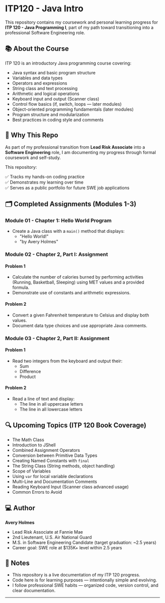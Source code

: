 # ITP120 - Java Intro

This repository contains my coursework and personal learning progress for **ITP 120 - Java Programming I**, part of my path toward transitioning into a professional Software Engineering role.

## 📚 About the Course

ITP 120 is an introductory Java programming course covering:

- Java syntax and basic program structure
- Variables and data types
- Operators and expressions
- String class and text processing
- Arithmetic and logical operations
- Keyboard input and output (Scanner class)
- Control flow basics (if, switch, loops — later modules)
- Object-oriented programming fundamentals (later modules)
- Program structure and modularization
- Best practices in coding style and comments

## 🚀 Why This Repo

As part of my professional transition from **Lead Risk Associate** into a **Software Engineering** role, I am documenting my progress through formal coursework and self-study.

This repository:

✅ Tracks my hands-on coding practice  
✅ Demonstrates my learning over time  
✅ Serves as a public portfolio for future SWE job applications

## 🗂️ Completed Assignments (Modules 1-3)

### Module 01 - Chapter 1: Hello World Program
- Create a Java class with a `main()` method that displays:
  - "Hello World!"
  - "by Avery Holmes"

### Module 02 - Chapter 2, Part I: Assignment
#### Problem 1
- Calculate the number of calories burned by performing activities (Running, Basketball, Sleeping) using MET values and a provided formula.
- Demonstrate use of constants and arithmetic expressions.

#### Problem 2
- Convert a given Fahrenheit temperature to Celsius and display both values.
- Document data type choices and use appropriate Java comments.

### Module 03 - Chapter 2, Part II: Assignment
#### Problem 1
- Read two integers from the keyboard and output their:
  - Sum
  - Difference
  - Product

#### Problem 2
- Read a line of text and display:
  - The line in all uppercase letters
  - The line in all lowercase letters

## 🔍 Upcoming Topics (ITP 120 Book Coverage)

- The Math Class
- Introduction to JShell
- Combined Assignment Operators
- Conversion between Primitive Data Types
- Creating Named Constants with `final`
- The String Class (String methods, object handling)
- Scope of Variables
- Using `var` for local variable declarations
- Multi-Line and Documentation Comments
- Reading Keyboard Input (Scanner class advanced usage)
- Common Errors to Avoid

## 💻 Author

**Avery Holmes**  
- Lead Risk Associate at Fannie Mae  
- 2nd Lieutenant, U.S. Air National Guard  
- M.S. in Software Engineering Candidate (target graduation: ~2.5 years)  
- Career goal: SWE role at $135K+ level within 2.5 years  

## 📌 Notes

- This repository is a live documentation of my ITP 120 progress.
- Code here is for learning purposes — intentionally simple and evolving.
- I follow professional SWE habits — organized code, version control, and clear documentation.

---

